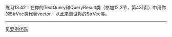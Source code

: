 练习13.42：在你的TextQuery和QueryResult类（参加12.3节，第431页）中用你的StrVec类代替vector<string>，以此来测试你的StrVec类。

---

见[案例代码](../Chapter12/Example_TextQuery_use_StrVec)
